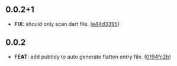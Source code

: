## 0.0.2+1

 - **FIX**: should only scan dart file. ([e44d3395](https://github.com/v42one/dartx/commit/e44d3395c50565b063b23da59dc1fb0d2277e79a))

## 0.0.2

 - **FEAT**: add pubtidy to auto generate flatten entry file. ([0194fc2b](https://github.com/v42one/dartx/commit/0194fc2b332528a07d921b28e8fd7145a0eac463))

